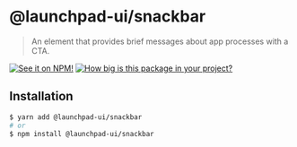 # @launchpad-ui/snackbar

> An element that provides brief messages about app processes with a CTA.

[![See it on NPM!](https://img.shields.io/npm/v/@launchpad-ui/snackbar?style=for-the-badge)](https://www.npmjs.com/package/@launchpad-ui/snackbar)
[![How big is this package in your project?](https://img.shields.io/bundlephobia/minzip/@launchpad-ui/snackbar?style=for-the-badge)](https://bundlephobia.com/result?p=@launchpad-ui/snackbar)

## Installation

```sh
$ yarn add @launchpad-ui/snackbar
# or
$ npm install @launchpad-ui/snackbar
```
